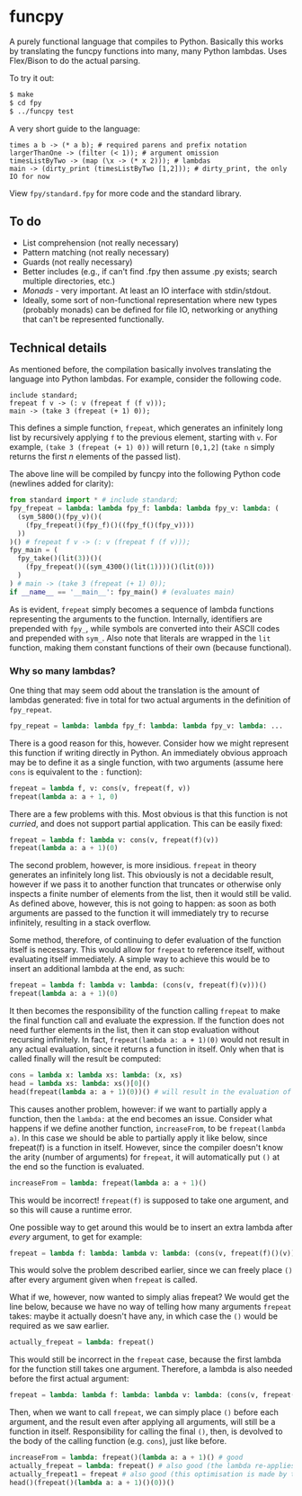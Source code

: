 # funcpy
A purely functional language that compiles to Python. Basically this works by translating the funcpy functions into many, many Python lambdas. Uses Flex/Bison to do the actual parsing.

To try it out:
```bash
$ make
$ cd fpy
$ ../funcpy test
```

A very short guide to the language:
```
times a b -> (* a b); # required parens and prefix notation
largerThanOne -> (filter (< 1)); # argument omission
timesListByTwo -> (map (\x -> (* x 2))); # lambdas
main -> (dirty_print (timesListByTwo [1,2])); # dirty_print, the only IO for now
```

View `fpy/standard.fpy` for more code and the standard library.

## To do
* List comprehension (not really necessary)
* Pattern matching (not really necessary)
* Guards (not really necessary)
* Better includes (e.g., if can't find .fpy then assume .py exists; search multiple directories, etc.)
* *Monads* - very important. At least an IO interface with stdin/stdout.
* Ideally, some sort of non-functional representation where new types (probably monads) can be defined for file IO, networking or anything that can't be represented functionally.

## Technical details

As mentioned before, the compilation basically involves translating the language into Python lambdas. For example, consider the following code.

```
include standard;
frepeat f v -> (: v (frepeat f (f v)));
main -> (take 3 (frepeat (+ 1) 0));
```

This defines a simple function, `frepeat`, which generates an infinitely long list by recursively applying `f` to the previous element, starting with `v`. For example, `(take 3 (frepeat (+ 1) 0))` will return `[0,1,2]` (`take n` simply returns the first *n* elements of the passed list).

The above line will be compiled by funcpy into the following Python code (newlines added for clarity):

```python
from standard import * # include standard;
fpy_frepeat = lambda: lambda fpy_f: lambda: lambda fpy_v: lambda: (
  (sym_5800()(fpy_v)()(
    (fpy_frepeat()(fpy_f)()((fpy_f()(fpy_v))))
  ))
)() # frepeat f v -> (: v (frepeat f (f v)));
fpy_main = (
  fpy_take()(lit(3))()(
    (fpy_frepeat()((sym_4300()(lit(1))))()(lit(0)))
  )
) # main -> (take 3 (frepeat (+ 1) 0));
if __name__ == '__main__': fpy_main() # (evaluates main)
```

As is evident, `frepeat` simply becomes a sequence of lambda functions representing the arguments to the function. Internally, identifiers are prepended with `fpy_`, while symbols are converted into their ASCII codes and prepended with `sym_`. Also note that literals are wrapped in the `lit` function, making them constant functions of their own (because functional).

### Why so many lambdas?

One thing that may seem odd about the translation is the amount of lambdas generated: five in total for two actual arguments in the definition of `fpy_repeat`.

```python
fpy_repeat = lambda: lambda fpy_f: lambda: lambda fpy_v: lambda: ...
```

There is a good reason for this, however. Consider how we might represent this function if writing directly in Python. An immediately obvious approach may be to define it as a single function, with two arguments (assume here `cons` is equivalent to the `:` function):

```python
frepeat = lambda f, v: cons(v, frepeat(f, v))
frepeat(lambda a: a + 1, 0)
```

There are a few problems with this. Most obvious is that this function is not *curried*, and does not support partial application. This can be easily fixed:

```python
frepeat = lambda f: lambda v: cons(v, frepeat(f)(v))
frepeat(lambda a: a + 1)(0)
```

The second problem, however, is more insidious. `frepeat` in theory generates an infinitely long list. This obviously is not a decidable result, however if we pass it to another function that truncates or otherwise only inspects a finite number of elements from the list, then it would still be valid. As defined above, however, this is not going to happen: as soon as both arguments are passed to the function it will immediately try to recurse infinitely, resulting in a stack overflow.

Some method, therefore, of continuing to defer evaluation of the function itself is necessary. This would allow for `frepeat` to reference itself, without evaluating itself immediately. A simple way to achieve this would be to insert an additional lambda at the end, as such:

```python
frepeat = lambda f: lambda v: lambda: (cons(v, frepeat(f)(v)))()
frepeat(lambda a: a + 1)(0)
```

It then becomes the responsibility of the function calling `frepeat` to make the final function call and evaluate the expression. If the function does not need further elements in the list, then it can stop evaluation without recursing infinitely. In fact, `frepeat(lambda a: a + 1)(0)` would not result in any actual evaluation, since it returns a function in itself. Only when that is called finally will the result be computed:

```python
cons = lambda x: lambda xs: lambda: (x, xs)
head = lambda xs: lambda: xs()[0]()
head(frepeat(lambda a: a + 1)(0))() # will result in the evaluation of v, but not even f(v)
```

This causes another problem, however: if we want to partially apply a function, then the `lambda:` at the end becomes an issue. Consider what happens if we define another function, `increaseFrom`, to be `frepeat(lambda a)`. In this case we should be able to partially apply it like below, since frepeat(f) is a function in itself. However, since the compiler doesn't know the arity (number of arguments) for `frepeat`, it will automatically put `()` at the end so the function is evaluated.

```python
increaseFrom = lambda: frepeat(lambda a: a + 1)()
```

This would be incorrect! `frepeat(f)` is supposed to take one argument, and so this will cause a runtime error.

One possible way to get around this would be to insert an extra lambda after *every* argument, to get for example:

```python
frepeat = lambda f: lambda: lambda v: lambda: (cons(v, frepeat(f)()(v)))()
```

This would solve the problem described earlier, since we can freely place `()` after every argument given when `frepeat` is called.

What if we, however, now wanted to simply alias frepeat? We would get the line below, because we have no way of telling how many arguments `frepeat` takes: maybe it actually doesn't have any, in which case the `()` would be required as we saw earlier.

```python
actually_frepeat = lambda: frepeat()
```

This would still be incorrect in the `frepeat` case, because the first lambda for the function still takes one argument. Therefore, a lambda is also needed before the first actual argument:

```python
frepeat = lambda: lambda f: lambda: lambda v: lambda: (cons(v, frepeat()(f)()(v)))()
```

Then, when we want to call `frepeat`, we can simply place `()` before each argument, and the result even after applying all arguments, will still be a function in itself. Responsibility for calling the final `()`, then, is devolved to the body of the calling function (e.g. `cons`), just like before.

```python
increaseFrom = lambda: frepeat()(lambda a: a + 1)() # good
actually_frepeat = lambda: frepeat() # also good (the lambda re-applies the arity-0 function)
actually_frepeat1 = frepeat # also good (this optimisation is made by the compiler for 0-arity aliases)
head()(frepeat()(lambda a: a + 1)()(0))()
```
